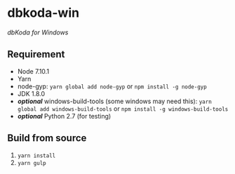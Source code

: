 # dbkoda-win
*dbKoda for Windows*

## Requirement
* Node 7.10.1
* Yarn
* node-gyp: `yarn global add node-gyp` or `npm install -g node-gyp`
* JDK 1.8.0
* **_optional_** windows-build-tools (some windows may need this): `yarn global add windows-build-tools` or `npm install -g windows-build-tools`
* **_optional_** Python 2.7 (for testing)

## Build from source
1. `yarn install`
2. `yarn gulp`
